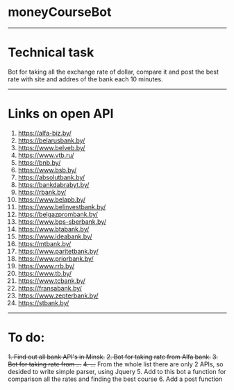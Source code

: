 # moneyCourseBot
---
Technical task
========================
Bot for taking all the exchange rate of dollar, compare it and post the best rate with site and addres of the bank each 10 minutes.

---
Links on open API
========================
1. https://alfa-biz.by/
2. https://belarusbank.by/
3. https://www.belveb.by/
4. https://www.vtb.ru/
5. https://bnb.by/
6. https://www.bsb.by/
7. https://absolutbank.by/
8. https://bankdabrabyt.by/
9. https://rbank.by/
10. https://www.belapb.by/
11. https://www.belinvestbank.by/
12. https://belgazprombank.by/
13. https://www.bps-sberbank.by/
14. https://www.btabank.by/
15. https://www.ideabank.by/
16. https://mtbank.by/
17. https://www.paritetbank.by/
18. https://www.priorbank.by/
19. https://www.rrb.by/
20. https://www.tb.by/
21. https://www.tcbank.by/
22. https://fransabank.by/
23. https://www.zepterbank.by/
24. https://stbank.by/
---

To do:
========================
~~1. Find out all bank API's  in Minsk.~~
~~2. Bot for taking rate from Alfa bank.~~
~~3. Bot for taking rate from ...~~
~~4. ...~~
From the whole list there are only 2 APIs, so desided to write simple parser, using Jquery
5. Add to this bot a function for comparison all the rates and finding the best course
6. Add a post function

